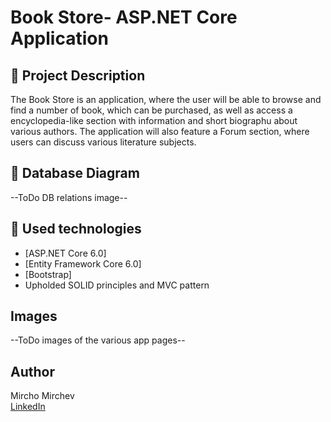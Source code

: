 # Book Store- ASP.NET Core Application  


## :pencil: Project Description
The Book Store is an application, where the user will be able to browse and find a number of book, which can be purchased, as well as access a encyclopedia-like section with information and short biographu about various authors. The application will also feature a Forum section, where users can discuss various literature subjects.


## :floppy_disk: Database Diagram

--ToDo DB relations image--


## :hammer: Used technologies
* [ASP.NET Core 6.0]
* [Entity Framework Core 6.0]
* [Bootstrap]
* Upholded SOLID principles and MVC pattern

## Images
--ToDo images of the various app pages--

## Author
Mircho Mirchev
<br />
[LinkedIn](https://www.linkedin.com/in/mircho-mirchev-31a64a22a/)
